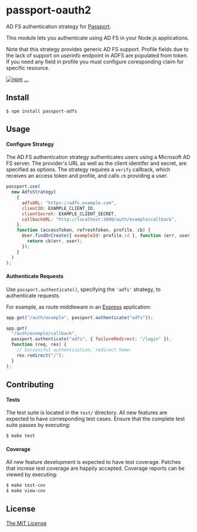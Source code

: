 # passport-oauth2

AD FS authentication strategy for [Passport](https://www.passportjs.org/).

This module lets you authenticate using AD FS in your Node.js applications.

Note that this strategy provides generic AD FS support. Profile fields due to the lack of support on userinfo endpoint in ADFS are populated from token. If you need any field in profile you must configure coresponding claim for specific resource.

[![npm](https://img.shields.io/npm/v/passport-adfs.svg)](https://www.npmjs.com/package/passport-adfs)
[...](https://github.com/blib/passport-adfs/wiki/Status)

## Install

    $ npm install passport-adfs

## Usage

#### Configure Strategy

The AD FS authentication strategy authenticates users using a Microsoft AD FS server.
The provider's URL as well as
the client identifer and secret, are specified as options. The strategy
requires a `verify` callback, which receives an access token and profile,
and calls `cb` providing a user.

```js
passport.use(
  new AdfsStrategy(
    {
      adfsURL: "https://adfs.example.com",
      clientID: EXAMPLE_CLIENT_ID,
      clientSecret: EXAMPLE_CLIENT_SECRET,
      callbackURL: "http://localhost:3000/auth/example/callback",
    },
    function (accessToken, refreshToken, profile, cb) {
      User.findOrCreate({ exampleId: profile.id }, function (err, user) {
        return cb(err, user);
      });
    }
  )
);
```

#### Authenticate Requests

Use `passport.authenticate()`, specifying the `'adfs'` strategy, to
authenticate requests.

For example, as route middleware in an [Express](http://expressjs.com/)
application:

```js
app.get("/auth/example", passport.authenticate("adfs"));

app.get(
  "/auth/example/callback",
  passport.authenticate("adfs", { failureRedirect: "/login" }),
  function (req, res) {
    // Successful authentication, redirect home.
    res.redirect("/");
  }
);
```

## Contributing

#### Tests

The test suite is located in the `test/` directory. All new features are
expected to have corresponding test cases. Ensure that the complete test suite
passes by executing:

```bash
$ make test
```

#### Coverage

All new feature development is expected to have test coverage. Patches that
increse test coverage are happily accepted. Coverage reports can be viewed by
executing:

```bash
$ make test-cov
$ make view-cov
```

## License

[The MIT License](http://opensource.org/licenses/MIT)
